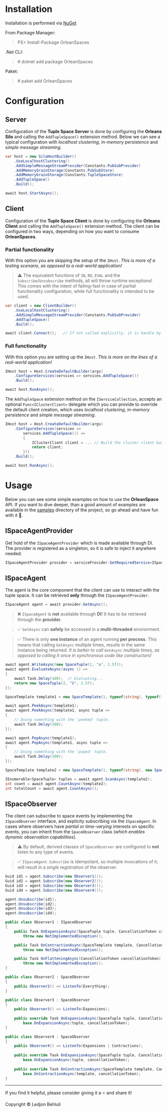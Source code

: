 # Installation

Installation is performed via [NuGet](https://www.nuget.org/packages/OrleanSpaces/)

From Package Manager:

> PS> Install-Package OrleanSpaces

.Net CLI:

> \# dotnet add package OrleanSpaces

Paket:

> \# paket add OrleanSpaces

# Configuration
## Server
Configuration of the **Tuple Space Server** is done by configuring the **Orleans Silo** and calling the `AddTupleSpace()` extension method. Below we can see a typical configuration with *localhost clustering*, *in-memory persistence* and *simple message streaming*.

```cs
var host = new SiloHostBuilder()
    .UseLocalhostClustering()
    .AddSimpleMessageStreamProvider(Constants.PubSubProvider)
    .AddMemoryGrainStorage(Constants.PubSubStore)
    .AddMemoryGrainStorage(Constants.TupleSpaceStore)
    .AddTupleSpace()
    .Build();

await host.StartAsync();
```

## Client
Configuration of the **Tuple Space Client** is done by configuring the **Orleans Client** and calling the `AddTupleSpace()` extension method.
The client can be configured in two ways, depending on how you want to consume **OrleanSpaces**.

### Partial functionality

With this option you are skipping the setup of the `IHost`. *This is more of a testing scenario, as opposed to a real-world application!*

>⚠️ The equivalent functions of `IN`, `RD`, `EVAL` and the `Subscribe`/`Unsubscribe` methods, all will throw runtime exceptions! This comes with the intent of failing-fast in case of partial functionality configuration, while full functionality is intended to be used.

```cs
var client = new ClientBuilder()
    .UseLocalhostClustering()
    .AddSimpleMessageStreamProvider(Constants.PubSubProvider)
    .AddTupleSpace()
    .Build();

await client.Connect();   // If not called explicitly, it is handle by the library.
```

### Full functionality

With this option you are setting up the `IHost`. *This is more on the lines of a real-world application!*

```cs
IHost host = Host.CreateDefaultBuilder(args)
    .ConfigureServices(services => services.AddTupleSpace())
    .Build();

await host.RunAsync();
```

The `AddTupleSpace` extension method on the `IServiceCollection`, accepts an optional `Func<IClusterClient>` delegate which you can provide to override the default client creation, which uses *localhost clustering*, *in-memory persistence* and *simple message streaming*.

```cs
IHost host = Host.CreateDefaultBuilder(args)
    .ConfigureServices(services => 
        services.AddTupleSpace(() => 
        {
            IClusterClient client = ... // Build the cluster client based on your needs!
            return client;
        }))
    .Build();

await host.RunAsync();
```
# Usage

Below you can see some simple examples on how to use the **OrleanSpace** API. If you want to dive deeper, than a good amount of examples are available in the [samples](https://github.com/ledjon-behluli/OrleanSpaces/tree/master/samples) directory of the project, so go ahead and have fun with it 🙂.

## ISpaceAgentProvider
Get hold of the `ISpaceAgentProvider` which is made available through DI. The provider is registered as a singleton, so it is safe to inject it anywhere needed.
```cs
ISpaceAgentProvider provider = serviceProvider.GetRequiredService<ISpaceAgentProvider>();
```
## ISpaceAgent
The agent is the core component that the client can use to interact with the tuple space. It can be retrieved **only** through the `ISpaceAgentProvider`.
```cs
ISpaceAgent agent = await provider.GetAsync();
```

>❌ `ISpaceAgent` is **not** available through **DI**! It has to be retrieved through the **provider**.

>✅ `GetAsync` can **safely** be accessed in a **multi-threaded** environment.

>✅ There is only **one instance** of an agent running **per process**. This means that calling `GetAsync` multiple times, results in the same instance being returned. *It is better to call `GetAsync` multiple times, as opposed to calling it once in synchronous code like constructors!*

```cs
await agent.WriteAsync(new SpaceTuple(1, "a", 1.5f));
await agent.EvaluateAsync(async () =>
{
    await Task.Delay(100);  // Evaluating...
    return new SpaceTuple(2, "b", 2.5f);
});

SpaceTemplate template1 = new SpaceTemplate(1, typeof(string), typeof(float));

await agent.PeekAsync(template1);
await agent.PeekAsync(template1, async tuple =>
{
    // Doing something with the 'peeked' tuple.
    await Task.Delay(100);
});

await agent.PopAsync(template1);
await agent.PopAsync(template1, async tuple =>
{
    // Doing something with the 'poped' tuple.
    await Task.Delay(100);
});

SpaceTemplate template2 = new SpaceTemplate(1, typeof(string), new SpaceUnit());

IEnumerable<SpaceTuple> tuples = await agent.ScanAsync(template2);
int count = await agent.CountAsync(template2);
int totalCount = await agent.CountAsync();
```
## ISpaceObserver
The client can subscribe to space events by implementing the `ISpaceObserver` interface, and explicity subscribing via the `ISpaceAgent`. In cases where observers have *partial* or *time-varying* interests on specific events, you can inherit from the `SpaceObserver` class (*which enables dynamic observation capabilities*).

>⚠️ By default, derived classes of `SpaceObserver` are configured to **not** listen to any type of events.

>✅ `ISpaceAgent.Subscribe` is idempotant, so multiple invocations of it, will result in a *single* registration of the observer.

```cs
Guid id1 = agent.Subscribe(new Observer1());
Guid id2 = agent.Subscribe(new Observer2());
Guid id3 = agent.Subscribe(new Observer3());
Guid id4 = agent.Subscribe(new Observer4());

agent.Unsubscribe(id1);
agent.Unsubscribe(id2);
agent.Unsubscribe(id3);
agent.Unsubscribe(id4);

public class Observer1 : ISpaceObserver
{
    public Task OnExpansionAsync(SpaceTuple tuple, CancellationToken cancellationToken) =>
        throw new NotImplementedException();

    public Task OnContractionAsync(SpaceTemplate template, CancellationToken cancellationToken) =>
        throw new NotImplementedException();

    public Task OnFlatteningAsync(CancellationToken cancellationToken) =>
        throw new NotImplementedException();
}

public class Observer2 : SpaceObserver
{
    public Observer2() => ListenTo(Everything);
}

public class Observer3 : SpaceObserver
{
    public Observer3() => ListenTo(Expansions);
    
    public override Task OnExpansionAsync(SpaceTuple tuple, CancellationToken cancellationToken) =>
        base.OnExpansionAsync(tuple, cancellationToken);
}

public class Observer4 : SpaceObserver
{
    public Observer4() => ListenTo(Expansions | Contractions);
    
    public override Task OnExpansionAsync(SpaceTuple tuple, CancellationToken cancellationToken) =>
        base.OnExpansionAsync(tuple, cancellationToken);
        
    public override Task OnContractionAsync(SpaceTemplate template, CancellationToken cancellationToken) =>
        base.OnContractionAsync(template, cancellationToken);
}
```
---

If you find it helpful, please consider giving it a ⭐ and share it!

Copyright © Ledjon Behluli

